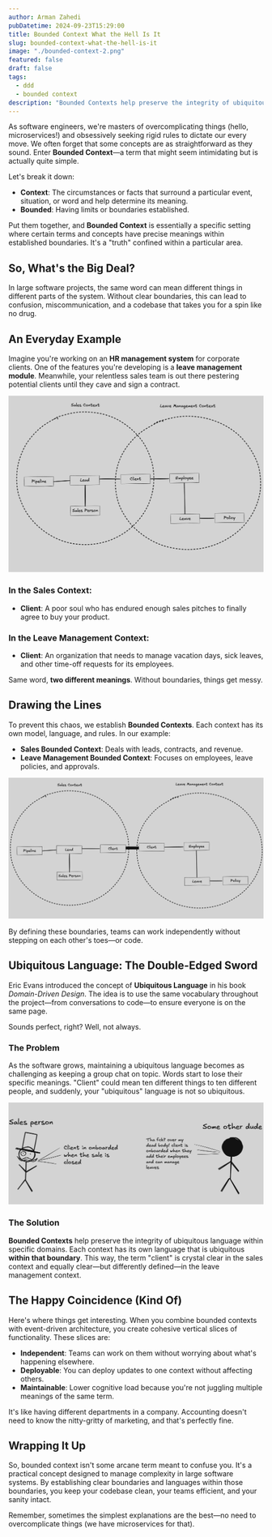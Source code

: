 ```yaml
---
author: Arman Zahedi
pubDatetime: 2024-09-23T15:29:00
title: Bounded Context What the Hell Is It
slug: bounded-context-what-the-hell-is-it
image: "./bounded-context-2.png"
featured: false
draft: false
tags:
  - ddd
  - bounded context
description: "Bounded Contexts help preserve the integrity of ubiquitous language within specific domains. Each context has its own language that is ubiquitous within that boundary."
---
```


As software engineers, we're masters of overcomplicating things (hello, microservices!) and obsessively seeking rigid rules to dictate our every move. We often forget that some concepts are as straightforward as they sound. Enter **Bounded Context**—a term that might seem intimidating but is actually quite simple.

Let's break it down:

- **Context**: The circumstances or facts that surround a particular event, situation, or word and help determine its meaning.
- **Bounded**: Having limits or boundaries established.

Put them together, and **Bounded Context** is essentially a specific setting where certain terms and concepts have precise meanings within established boundaries. It's a "truth" confined within a particular area.

## So, What's the Big Deal?

In large software projects, the same word can mean different things in different parts of the system. Without clear boundaries, this can lead to confusion, miscommunication, and a codebase that takes you for a spin like no drug.


## An Everyday Example

Imagine you're working on an **HR management system** for corporate clients. One of the features you're developing is a **leave management module**. Meanwhile, your relentless sales team is out there pestering potential clients until they cave and sign a contract.

![bounded context 1](./bounded-context-1.png)

### In the Sales Context:

- **Client**: A poor soul who has endured enough sales pitches to finally agree to buy your product.

### In the Leave Management Context:

- **Client**: An organization that needs to manage vacation days, sick leaves, and other time-off requests for its employees.

Same word, **two different meanings**. Without boundaries, things get messy.

## Drawing the Lines

To prevent this chaos, we establish **Bounded Contexts**. Each context has its own model, language, and rules. In our example:

- **Sales Bounded Context**: Deals with leads, contracts, and revenue.
- **Leave Management Bounded Context**: Focuses on employees, leave policies, and approvals.

![bounded context 2](./bounded-context-2.png)

By defining these boundaries, teams can work independently without stepping on each other's toes—or code.


## Ubiquitous Language: The Double-Edged Sword

Eric Evans introduced the concept of **Ubiquitous Language** in his book _Domain-Driven Design_. The idea is to use the same vocabulary throughout the project—from conversations to code—to ensure everyone is on the same page.

Sounds perfect, right? Well, not always.

### The Problem

As the software grows, maintaining a ubiquitous language becomes as challenging as keeping a group chat on topic. Words start to lose their specific meanings. "Client" could mean ten different things to ten different people, and suddenly, your "ubiquitous" language is not so ubiquitous.

![bounded context 3](./bounded-context-3.png)


### The Solution

**Bounded Contexts** help preserve the integrity of ubiquitous language within specific domains. Each context has its own language that is ubiquitous **within that boundary**. This way, the term "client" is crystal clear in the sales context and equally clear—but differently defined—in the leave management context.

## The Happy Coincidence (Kind Of)

Here's where things get interesting. When you combine bounded contexts with event-driven architecture, you create cohesive vertical slices of functionality. These slices are:

- **Independent**: Teams can work on them without worrying about what's happening elsewhere.
- **Deployable**: You can deploy updates to one context without affecting others.
- **Maintainable**: Lower cognitive load because you're not juggling multiple meanings of the same term.

It's like having different departments in a company. Accounting doesn't need to know the nitty-gritty of marketing, and that's perfectly fine.

## Wrapping It Up

So, bounded context isn't some arcane term meant to confuse you. It's a practical concept designed to manage complexity in large software systems. By establishing clear boundaries and languages within those boundaries, you keep your codebase clean, your teams efficient, and your sanity intact.

Remember, sometimes the simplest explanations are the best—no need to overcomplicate things (we have microservices for that).

